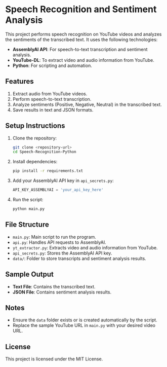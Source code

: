 # Speech Recognition and Sentiment Analysis

This project performs speech recognition on YouTube videos and analyzes the sentiments of the transcribed text. It uses the following technologies:

- **AssemblyAI API**: For speech-to-text transcription and sentiment analysis.
- **YouTube-DL**: To extract video and audio information from YouTube.
- **Python**: For scripting and automation.

## Features

1. Extract audio from YouTube videos.
2. Perform speech-to-text transcription.
3. Analyze sentiments (Positive, Negative, Neutral) in the transcribed text.
4. Save results in text and JSON formats.

## Setup Instructions

1. Clone the repository:
   ```bash
   git clone <repository-url>
   cd Speech-Recognition-Python
   ```

2. Install dependencies:
   ```bash
   pip install -r requirements.txt
   ```

3. Add your AssemblyAI API key in `api_secrets.py`:
   ```python
   API_KEY_ASSEMBLYAI = 'your_api_key_here'
   ```

4. Run the script:
   ```bash
   python main.py
   ```

## File Structure

- `main.py`: Main script to run the program.
- `api.py`: Handles API requests to AssemblyAI.
- `yt_extractor.py`: Extracts video and audio information from YouTube.
- `api_secrets.py`: Stores the AssemblyAI API key.
- `data/`: Folder to store transcripts and sentiment analysis results.

## Sample Output

- **Text File**: Contains the transcribed text.
- **JSON File**: Contains sentiment analysis results.

## Notes

- Ensure the `data` folder exists or is created automatically by the script.
- Replace the sample YouTube URL in `main.py` with your desired video URL.

## License

This project is licensed under the MIT License.
